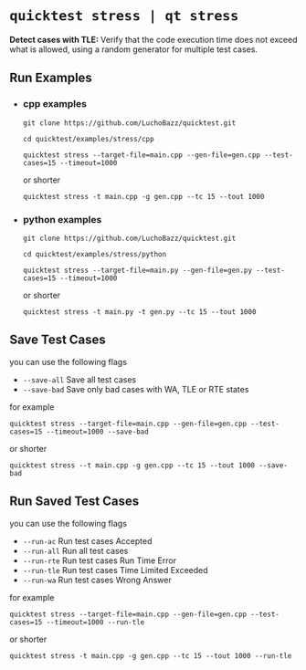`quicktest stress | qt stress`
============

**Detect cases with TLE:** Verify that the code execution time does not exceed what is allowed, using a random generator for multiple test cases.

## Run Examples

* ### cpp examples
    ```shell
    git clone https://github.com/LuchoBazz/quicktest.git

    cd quicktest/examples/stress/cpp
    ```

    ```shell
    quicktest stress --target-file=main.cpp --gen-file=gen.cpp --test-cases=15 --timeout=1000
    ```

    or shorter

    ```shell
    quicktest stress -t main.cpp -g gen.cpp --tc 15 --tout 1000
    ```


* ### python examples
    ```shell
    git clone https://github.com/LuchoBazz/quicktest.git

    cd quicktest/examples/stress/python
    ```

    ```shell
    quicktest stress --target-file=main.py --gen-file=gen.py --test-cases=15 --timeout=1000
    ```

    or shorter

    ```shell
    quicktest stress -t main.py -t gen.py --tc 15 --tout 1000
    ```


## Save Test Cases

you can use the following flags
* `--save-all`   Save all test cases
* `--save-bad`   Save only bad cases with WA, TLE or RTE states

for example

```shell
quicktest stress --target-file=main.cpp --gen-file=gen.cpp --test-cases=15 --timeout=1000 --save-bad
```

or shorter

```shell
quicktest stress --t main.cpp -g gen.cpp --tc 15 --tout 1000 --save-bad
```

## Run Saved Test Cases

you can use the following flags

* `--run-ac`     Run test cases Accepted
* `--run-all`    Run all test cases
* `--run-rte`    Run test cases Run Time Error
* `--run-tle`    Run test cases Time Limited Exceeded
* `--run-wa`     Run test cases Wrong Answer

for example

```shell
quicktest stress --target-file=main.cpp --gen-file=gen.cpp --test-cases=15 --timeout=1000 --run-tle
```

or shorter

```shell
quicktest stress -t main.cpp -g gen.cpp --tc 15 --tout 1000 --run-tle
```